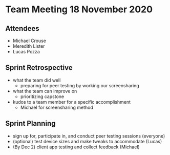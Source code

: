 # Team Meeting 18 November 2020

## Attendees
 - Michael Crouse
 - Meredith Lister
 - Lucas Pozza

## Sprint Retrospective
- what the team did well
	- preparing for peer testing by working our screensharing
- what the team can improve on
	- prioritizing capstone
- kudos to a team member for a specific accomplishment
	- Michael for screensharing method

## Sprint Planning
- sign up for, participate in, and conduct peer testing sessions (everyone)
- (optional) test device sizes and make tweaks to accommodate (Lucas)
- (By Dec 2) client app testing and collect feedback (Michael)

